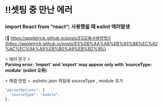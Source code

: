 # ‼️셋팅 중 만난 에러

### import React from “react”; 사용했을 때 eslint 에러발생

[🔗 https://appletrick.github.io/posts/ES모듈사용방법/](https://appletrick.github.io/posts/ES%EB%AA%A8%EB%93%88%EC%82%AC%EC%9A%A9%EB%B0%A9%EB%B2%95/)

< 에러 문구 >  
**Parsing error: ‘import’ and ‘export’ may appear only with ‘sourceType: module’ (eslint 오류)**

< 해결 방법 >
.eslintrc.json 파일에 sourceType , module 추가

```js
"parserOptions": {
  "sourceType": "module",
},
```
